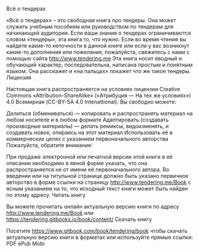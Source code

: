 Всё о тендерах

«Всё о тендерах» – это свободная книга про тендеры.
Она может служить учебным пособием или руководством по тендерам для начинающей аудитории. Если ваши знания о тендерах ограничиваются словом «тендеры», эта книга то, что нужно.
Если во время чтения вы найдете какие-то неточности в данной книге или если у вас возникнут какие-то дополнения или пожелания, пожалуйста, свяжитесь с нами с помощью сайта http://www.tendering.me
Эта книга носит вводный и обучающий характер, последовательна, написана простым и понятным языком. Она расскажет и «на пальцах» покажет что же такое тендеры.
Лицензия

Настоящая книга распространяется на условиях лицензии Creative Commons «Attribution-ShareAlike» («Атрибуция — На тех же условиях») 4.0 Всемирная (CC-BY-SA 4.0 Intenattional).
Вы свободно можете:

Делиться (обмениваться) — копировать и распространять материал на любом носителе и в любом формате
Адаптировать (создавать производные материалы) — делать ремиксы, видоизменять, и создавать новое, опираясь на этот материал
Использовать её в коммерческих целях с указанием первоначального авторства
Пожалуйста, обратите внимание:

При продаже электронной или печатной версии этой книги в её описании необходимо в явной форме указать, что она распространяется не от имени её первоначального автора.
Во введении или на титульной странице должно быть указано первичное авторство в форме ссылки на страницу http://www.tendering.me/Book с ясным указанием на то, что исходный текст книги может быть найден по этому адресу.
Читать книгу

Вы можете прочитать онлайн актуальную версию книги по адресу http://www.tendering.me/Book или https://tendering.gitbooks.io/book/content/
Скачать книгу

Посетите https://www.gitbook.com/book/tendering/book чтобы скачать актуальную версию книги в форматах или используйте прямые ссылки:
PDF
ePub
Mobi
